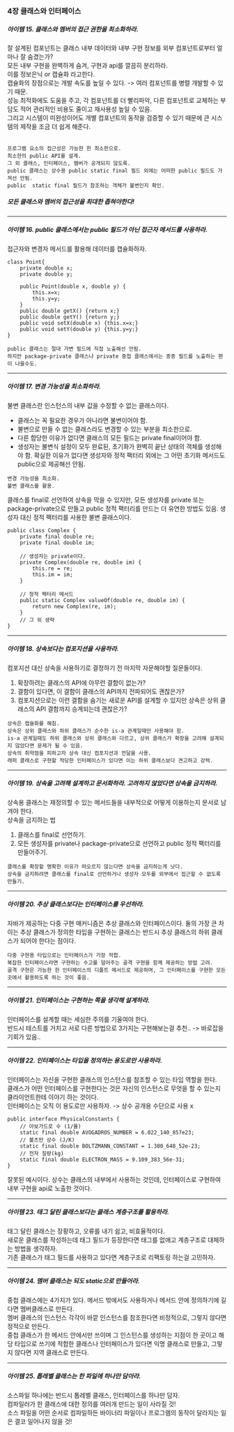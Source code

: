 ### 4장 클래스와 인터페이스<br/>
##### 아이템 15. 클래스와 멤버의 접근 권한을 최소화하라.
잘 설계된 컴포넌트는 클래스 내부 데이터와 내부 구현 정보를 외부 컴포넌트로부터 얼마나 잘 숨겼는가?<br/>
모든 내부 구현을 완벽하게 숨겨, 구현과 api를 깔끔히 분리하라. <br/>
이를 정보은닉 or 캡슐화 라고한다.<br/>
캡슐화의 장점으로는 개발 속도를 높일 수 있다. -> 여러 컴포넌트를 병렬 개발할 수 있기 때문.<br/>
성능 최적화에도 도움을 주고, 각 컴포넌트를 더 빨리파악, 다른 컴포넌트로 교체하는 부담도 적어 관리적인 비용도 줄이고 재사용성 높일 수 있음.<br/>
그리고 시스템이 미완성이어도 개별 컴포넌트의 동작을 검증할 수 있기 때문에 큰 시스템의 제작을 조금 더 쉽게 해준다.<br/>
<br/>
```
프로그램 요소의 접근성은 가능한 한 최소한으로.
최소한의 public API를 설계.
그 외 클래스, 인터페이스, 멤버가 공개되지 않도록.
public 클래스는 상수용 public static final 필드 외에는 어떠한 public 필드도 가져선 안됨.
public  static final 필드가 참조하는 객체가 불변인지 확인.
```
##### 모든 클래스와 멤버의 접근성을 최대한 좁혀야한다!
_____
##### 아이템 16. public 클래스에서는 public 필드가 아닌 접근자 메서드를 사용하라.
접근자와 변경자 메서드를 활용해 데이터를 캡슐화하자.
```
class Point{
    private double x;
    private double y;
    
    public Point(double x, double y) {
        this.x=x;
        this.y=y;
    }
    public double getX() {return x;}
    public double getY() {return y;}
    public void setX(double x) {this.x=x;}
    public void setY(double y) {this.y=y;}
}
```
```
public 클래스는 절대 가변 필드에 직접 노출해선 안됨.
하지만 package-private 클래스나 private 중첩 클래스에서는 종종 필드를 노출하는 편이 나을수도.
```
___
##### 아이템 17. 변경 가능성을 최소화하라.
불변 클래스란 인스턴스의 내부 값을 수정할 수 없는 클래스이다. 
- 클래스는 꼭 필요한 경우가 아니라면 불변이어야 함.
- 불변으로 만들 수 없는 클래스라도 변경할 수 있는 부분을 최소한으로.
- 다른 합당한 이유가 없다면 클래스의 모든 필드는 private final이어야 함.
- 생성자는 불변식 설정이 모두 완료된, 초기화가 완벽히 끝난 상태의 객체를 생성해야 함. 확실한 이유가 없다면 생성자와 정적 팩터리 외에는 그 어떤 초기화 메서드도 public으로 제공해선 안됨.
```
변경 가능성을 최소화.
불변 클래스를 활용.
```
클래스를 final로 선언하여 상속을 막을 수 있지만, 모든 생성자를 private 또는 package-private으로 만들고 public 정적 팩터리를 만드는 더 유연한 방법도 있음. 생성자 대신 정적 팩터리를 사용한 불변 클래스이다. 
```
public class Complex {
    private final double re;
    private final double im;

    // 생성자는 private이다.
    private Complex(double re, double im) {
        this.re = re;
        this.im = im;
    }

    // 정적 팩터리 메서드
    public static Complex valueOf(double re, double im) {
        return new Complex(re, im);
    }
	// 그 외 생략
}
```
___
##### 아이템 18. 상속보다는 컴포지션을 사용하라.
컴포지션 대신 상속을 사용하기로 결정하기 전 마지막 자문해야할 질문들이다.
1. 확장하려는 클래스의 API에 아무런 결함이 없는가?
2. 결함이 있다면, 이 결함이 클래스의 API까지 전파되어도 괜찮은가?
3. 컴포지션으로는 이런 결함을 숨기는 새로운 API를 설계할 수 있지만 상속은 상위 클래스의 API 결함까지 승계되는데 괜찮은가? 
```
상속은 캡슐화를 해침.
상속은 상위 클래스와 하위 클래스가 순수한 is-a 관계일때만 사용해야 함.
is-a 관계일때도 하위 클래스와 상위 클래스와 다르고, 상위 클래스가 확장을 고려해 설계되지 않았다면 문제가 될 수 있음.
상속의 취약점을 피하고자 상속 대신 컴포지션과 전달을 사용.
래퍼 클래스로 구현할 적당한 인터페이스가 있다면 이는 하위 클래스보다 견고하고 강력.
```
___
##### 아이템 19. 상속을 고려해 설계하고 문서화하라. 고려하지 않았다면 상속을 금지하라.
상속용 클래스는 재정의할 수 있는 메서드들을 내부적으로 어떻게 이용하는지 문서로 남겨야 한다.<br/>
상속을 금지하는 법
1. 클래스를 final로 선언하기.
2. 모든 생성자를 private나 package-private으로 선언하고 public 정적 팩터리를 만들어주기.
```
클래스를 확장할 명확한 이유가 떠오르지 않는다면 상속을 금지하는게 낫다.
상속을 금지하려면 클래스를 final로 선언하거나 생성자 모두를 외부에서 접근할 수 없도록 만들기.
```
___
##### 아이템 20. 추상 클래스보다는 인터페이스를 우선하라.
자바가 제공하는 다중 구현 매커니즘은 추상 클래스와 인터페이스이다. 둘의 가장 큰 차이는 추상 클래스가 정의한 타입을 구현하는 클래스는 반드시 추상 클래스의 하위 클래스가 되어야 한다는 점이다.
```
다중 구현용 타입으로는 인터페이스가 가장 적합.
복잡한 인터페이스라면 구현하는 수고를 덜어주는 골격 구현을 함께 제공하는 방법 고려.
골격 구현은 가능한 한 인터페이스의 디폴트 메서드로 제공하며, 그 인터페이스를 구현한 모든 곳에서 활용하도록 하는 것이 좋음.
```
___
##### 아이템 21. 인터페이스는 구현하는 쪽을 생각해 설계하라.
인터페이스를 설계할 때는 세심한 주의를 기울여야 한다.<br/>
반드시 테스트를 거치고 서로 다른 방법으로 3가지는 구현해보는걸 추천.. -> 바로잡을 기회가 있음..
___
##### 아이템 22. 인터페이스는 타입을 정의하는 용도로만 사용하라.
인터페이스는 자신을 구현한 클래스의 인스턴스를 참조할 수 있는 타입 역할을 한다.<br/>
클래스가 어떤 인터페이스를 구현한다는 것은 자신의 인스턴스로 무엇을 할 수 있는지 클라이언트한테 이야기 하는 것이다.<br/>
인터페이스는 오직 이 용도로만 사용하자. -> 상수 공개용 수단으로 사용 x
```
public interface PhysicalConstants {
    // 아보가드로 수 (1/몰)
    static final double AVOGADROS_NUMBER = 6.022_140_857e23;
    // 볼츠만 상수 (J/K)
    static final double BOLTZMANN_CONSTANT = 1.380_648_52e-23;
    // 전자 질량(kg)
    static final double ELECTRON_MASS = 9.109_383_56e-31;
}
```
잘못된 예시이다. 상수는 클래스의 내부에서 사용하는 것인데, 인터페이스로 구현하여 내부 구현을 api로 노출한 것이다.
___
##### 아이템 23. 태그 달린 클래스보다는 클래스 계층구조를 활용하라.
태그 달린 클래스는 장황하고, 오류를 내기 쉽고, 비효율적이다.<br/>
새로운 클래스를 작성하는데 태그 필드가 등장한다면 태그를 없애고 계층구조로 대체하는 방법을 생각하자.<br/>
기존 클래스가 태그 필드를 사용하고 있다면 계층구조로 리팩토링 하는걸 고민하자.
___
##### 아이템 24. 멤버 클래스는 되도 static으로 만들어라.
중첩 클래스에는 4가지가 있다. 메서드 밖에서도 사용하거나 메서드 안에 정의하기에 길다면 멤버클래스로 만든다.<br/>
멤버 클래스의 인스턴스 각각이 바깥 인스턴스를 참조한다면 비정적으로, 그렇지 않다면 정적으로 만든다.<br/>
중첩 클래스가 한 메서드 안에서만 쓰이며 그 인스턴스를 생성하는 지점이 한 곳이고 해당 타입으로 쓰기에 적합한 클래스나 인터페이스가 있다면 익명 클래스로 만들고, 그렇지 않다면 지역 클래스로 만든다.
___
##### 아이템 25. 톱레벨 클래스는 한 파일에 하나만 담아라.
소스파일 하나에는 반드시 톱레벨 클래스, 인터페이스를 하나만 담자.<br/>
컴파일러가 한 클래스에 대한 정의를 여러개 만드는 일이 사라질 것!<br/>
소스 파일을 어떤 순서로 컴파일하든 바이너리 파일이나 프로그램의 동작이 달라지는 일은 결코 일어나지 않을 것!